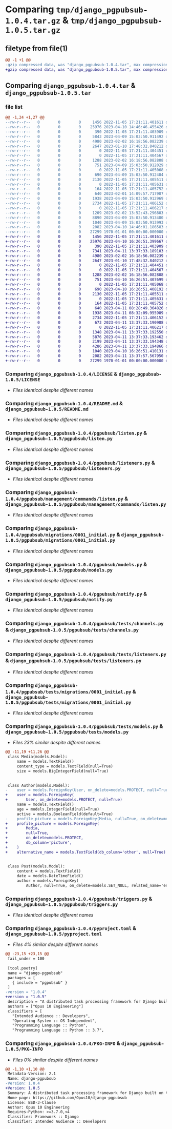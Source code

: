 # Comparing `tmp/django_pgpubsub-1.0.4.tar.gz` & `tmp/django_pgpubsub-1.0.5.tar.gz`

## filetype from file(1)

```diff
@@ -1 +1 @@
-gzip compressed data, was "django_pgpubsub-1.0.4.tar", max compression
+gzip compressed data, was "django_pgpubsub-1.0.5.tar", max compression
```

## Comparing `django_pgpubsub-1.0.4.tar` & `django_pgpubsub-1.0.5.tar`

### file list

```diff
@@ -1,24 +1,27 @@
--rw-r--r--   0        0        0     1456 2022-11-05 17:21:11.401611 django_pgpubsub-1.0.4/LICENSE
--rw-r--r--   0        0        0    25976 2023-04-10 14:46:46.455426 django_pgpubsub-1.0.4/README.md
--rw-r--r--   0        0        0      390 2022-11-05 17:21:11.403909 django_pgpubsub-1.0.4/pgpubsub/__init__.py
--rw-r--r--   0        0        0     5843 2023-04-09 15:03:50.911492 django_pgpubsub-1.0.4/pgpubsub/channel.py
--rw-r--r--   0        0        0     4980 2023-02-02 16:18:56.082239 django_pgpubsub-1.0.4/pgpubsub/listen.py
--rw-r--r--   0        0        0     2647 2023-01-10 17:48:32.840212 django_pgpubsub-1.0.4/pgpubsub/listeners.py
--rw-r--r--   0        0        0        0 2022-11-05 17:21:11.404451 django_pgpubsub-1.0.4/pgpubsub/management/__init__.py
--rw-r--r--   0        0        0        0 2022-11-05 17:21:11.404567 django_pgpubsub-1.0.4/pgpubsub/management/commands/__init__.py
--rw-r--r--   0        0        0     1288 2023-02-02 16:18:56.082808 django_pgpubsub-1.0.4/pgpubsub/management/commands/listen.py
--rw-r--r--   0        0        0      751 2023-04-09 15:03:50.912029 django_pgpubsub-1.0.4/pgpubsub/migrations/0001_initial.py
--rw-r--r--   0        0        0        0 2022-11-05 17:21:11.405068 django_pgpubsub-1.0.4/pgpubsub/migrations/__init__.py
--rw-r--r--   0        0        0      690 2023-04-09 15:03:50.912484 django_pgpubsub-1.0.4/pgpubsub/models.py
--rw-r--r--   0        0        0     2130 2022-11-05 17:21:11.405511 django_pgpubsub-1.0.4/pgpubsub/notify.py
--rw-r--r--   0        0        0        0 2022-11-05 17:21:11.405631 django_pgpubsub-1.0.4/pgpubsub/tests/__init__.py
--rw-r--r--   0        0        0      164 2022-11-05 17:21:11.405752 django_pgpubsub-1.0.4/pgpubsub/tests/apps.py
--rw-r--r--   0        0        0      640 2023-02-01 14:09:57.717907 django_pgpubsub-1.0.4/pgpubsub/tests/channels.py
--rw-r--r--   0        0        0     1938 2023-04-09 15:03:50.912969 django_pgpubsub-1.0.4/pgpubsub/tests/listeners.py
--rw-r--r--   0        0        0     2734 2022-11-05 17:21:11.406152 django_pgpubsub-1.0.4/pgpubsub/tests/migrations/0001_initial.py
--rw-r--r--   0        0        0        0 2022-11-05 17:21:11.406217 django_pgpubsub-1.0.4/pgpubsub/tests/migrations/__init__.py
--rw-r--r--   0        0        0     1209 2023-02-02 13:52:43.296803 django_pgpubsub-1.0.4/pgpubsub/tests/models.py
--rw-r--r--   0        0        0     8890 2023-04-09 15:03:50.913480 django_pgpubsub-1.0.4/pgpubsub/tests/test_core.py
--rw-r--r--   0        0        0     1040 2023-04-09 15:03:50.913993 django_pgpubsub-1.0.4/pgpubsub/triggers.py
--rw-r--r--   0        0        0     2082 2023-04-10 14:46:01.186583 django_pgpubsub-1.0.4/pyproject.toml
--rw-r--r--   0        0        0    27299 1970-01-01 00:00:00.000000 django_pgpubsub-1.0.4/PKG-INFO
+-rw-r--r--   0        0        0     1456 2022-11-05 17:21:11.401611 django_pgpubsub-1.0.5/LICENSE
+-rw-r--r--   0        0        0    25976 2023-04-10 16:26:51.399667 django_pgpubsub-1.0.5/README.md
+-rw-r--r--   0        0        0      390 2022-11-05 17:21:11.403909 django_pgpubsub-1.0.5/pgpubsub/__init__.py
+-rw-r--r--   0        0        0     7341 2023-04-11 13:37:33.189103 django_pgpubsub-1.0.5/pgpubsub/channel.py
+-rw-r--r--   0        0        0     4980 2023-02-02 16:18:56.082239 django_pgpubsub-1.0.5/pgpubsub/listen.py
+-rw-r--r--   0        0        0     2647 2023-01-10 17:48:32.840212 django_pgpubsub-1.0.5/pgpubsub/listeners.py
+-rw-r--r--   0        0        0        0 2022-11-05 17:21:11.404451 django_pgpubsub-1.0.5/pgpubsub/management/__init__.py
+-rw-r--r--   0        0        0        0 2022-11-05 17:21:11.404567 django_pgpubsub-1.0.5/pgpubsub/management/commands/__init__.py
+-rw-r--r--   0        0        0     1288 2023-02-02 16:18:56.082808 django_pgpubsub-1.0.5/pgpubsub/management/commands/listen.py
+-rw-r--r--   0        0        0      751 2023-04-10 16:26:51.407699 django_pgpubsub-1.0.5/pgpubsub/migrations/0001_initial.py
+-rw-r--r--   0        0        0        0 2022-11-05 17:21:11.405068 django_pgpubsub-1.0.5/pgpubsub/migrations/__init__.py
+-rw-r--r--   0        0        0      690 2023-04-10 16:26:51.408192 django_pgpubsub-1.0.5/pgpubsub/models.py
+-rw-r--r--   0        0        0     2130 2022-11-05 17:21:11.405511 django_pgpubsub-1.0.5/pgpubsub/notify.py
+-rw-r--r--   0        0        0        0 2022-11-05 17:21:11.405631 django_pgpubsub-1.0.5/pgpubsub/tests/__init__.py
+-rw-r--r--   0        0        0      164 2022-11-05 17:21:11.405752 django_pgpubsub-1.0.5/pgpubsub/tests/apps.py
+-rw-r--r--   0        0        0      640 2023-04-11 08:28:49.364826 django_pgpubsub-1.0.5/pgpubsub/tests/channels.py
+-rw-r--r--   0        0        0     1938 2023-04-11 08:32:09.955989 django_pgpubsub-1.0.5/pgpubsub/tests/listeners.py
+-rw-r--r--   0        0        0     2734 2022-11-05 17:21:11.406152 django_pgpubsub-1.0.5/pgpubsub/tests/migrations/0001_initial.py
+-rw-r--r--   0        0        0      673 2023-04-11 13:37:33.190988 django_pgpubsub-1.0.5/pgpubsub/tests/migrations/0002_auto_20230411_0829.py
+-rw-r--r--   0        0        0        0 2022-11-05 17:21:11.406217 django_pgpubsub-1.0.5/pgpubsub/tests/migrations/__init__.py
+-rw-r--r--   0        0        0     1348 2023-04-11 13:37:33.192550 django_pgpubsub-1.0.5/pgpubsub/tests/models.py
+-rw-r--r--   0        0        0     5876 2023-04-11 13:37:33.193462 django_pgpubsub-1.0.5/pgpubsub/tests/test_core.py
+-rw-r--r--   0        0        0     2199 2023-04-11 13:37:33.194348 django_pgpubsub-1.0.5/pgpubsub/tests/test_deserialize.py
+-rw-r--r--   0        0        0     4286 2023-04-11 13:37:33.194866 django_pgpubsub-1.0.5/pgpubsub/tests/test_trigger_deserialize.py
+-rw-r--r--   0        0        0     1040 2023-04-10 16:26:51.410131 django_pgpubsub-1.0.5/pgpubsub/triggers.py
+-rw-r--r--   0        0        0     2082 2023-04-11 13:37:57.567950 django_pgpubsub-1.0.5/pyproject.toml
+-rw-r--r--   0        0        0    27299 1970-01-01 00:00:00.000000 django_pgpubsub-1.0.5/PKG-INFO
```

### Comparing `django_pgpubsub-1.0.4/LICENSE` & `django_pgpubsub-1.0.5/LICENSE`

 * *Files identical despite different names*

### Comparing `django_pgpubsub-1.0.4/README.md` & `django_pgpubsub-1.0.5/README.md`

 * *Files identical despite different names*

### Comparing `django_pgpubsub-1.0.4/pgpubsub/listen.py` & `django_pgpubsub-1.0.5/pgpubsub/listen.py`

 * *Files identical despite different names*

### Comparing `django_pgpubsub-1.0.4/pgpubsub/listeners.py` & `django_pgpubsub-1.0.5/pgpubsub/listeners.py`

 * *Files identical despite different names*

### Comparing `django_pgpubsub-1.0.4/pgpubsub/management/commands/listen.py` & `django_pgpubsub-1.0.5/pgpubsub/management/commands/listen.py`

 * *Files identical despite different names*

### Comparing `django_pgpubsub-1.0.4/pgpubsub/migrations/0001_initial.py` & `django_pgpubsub-1.0.5/pgpubsub/migrations/0001_initial.py`

 * *Files identical despite different names*

### Comparing `django_pgpubsub-1.0.4/pgpubsub/models.py` & `django_pgpubsub-1.0.5/pgpubsub/models.py`

 * *Files identical despite different names*

### Comparing `django_pgpubsub-1.0.4/pgpubsub/notify.py` & `django_pgpubsub-1.0.5/pgpubsub/notify.py`

 * *Files identical despite different names*

### Comparing `django_pgpubsub-1.0.4/pgpubsub/tests/channels.py` & `django_pgpubsub-1.0.5/pgpubsub/tests/channels.py`

 * *Files identical despite different names*

### Comparing `django_pgpubsub-1.0.4/pgpubsub/tests/listeners.py` & `django_pgpubsub-1.0.5/pgpubsub/tests/listeners.py`

 * *Files identical despite different names*

### Comparing `django_pgpubsub-1.0.4/pgpubsub/tests/migrations/0001_initial.py` & `django_pgpubsub-1.0.5/pgpubsub/tests/migrations/0001_initial.py`

 * *Files identical despite different names*

### Comparing `django_pgpubsub-1.0.4/pgpubsub/tests/models.py` & `django_pgpubsub-1.0.5/pgpubsub/tests/models.py`

 * *Files 23% similar despite different names*

```diff
@@ -11,19 +11,26 @@
 class Media(models.Model):
     name = models.TextField()
     content_type = models.TextField(null=True)
     size = models.BigIntegerField(null=True)
 
 
 class Author(models.Model):
-    user = models.ForeignKey(User, on_delete=models.PROTECT, null=True)
+    user = models.ForeignKey(
+        User, on_delete=models.PROTECT, null=True)
     name = models.TextField()
     age = models.IntegerField(null=True)
     active = models.BooleanField(default=True)
-    profile_picture = models.ForeignKey(Media, null=True, on_delete=models.PROTECT)
+    profile_picture = models.ForeignKey(
+        Media,
+        null=True,
+        on_delete=models.PROTECT,
+        db_column='picture',
+    )
+    alternative_name = models.TextField(db_column='other', null=True)
 
 
 class Post(models.Model):
     content = models.TextField()
     date = models.DateTimeField()
     author = models.ForeignKey(
         Author, null=True, on_delete=models.SET_NULL, related_name='entries'
```

### Comparing `django_pgpubsub-1.0.4/pgpubsub/triggers.py` & `django_pgpubsub-1.0.5/pgpubsub/triggers.py`

 * *Files identical despite different names*

### Comparing `django_pgpubsub-1.0.4/pyproject.toml` & `django_pgpubsub-1.0.5/pyproject.toml`

 * *Files 4% similar despite different names*

```diff
@@ -23,15 +23,15 @@
 fail_under = 100
 
 [tool.poetry]
 name = "django-pgpubsub"
 packages = [
   { include = "pgpubsub" }
 ]
-version = "1.0.4"
+version = "1.0.5"
 description = "A distributed task processing framework for Django built on top of the Postgres NOTIFY/LISTEN protocol."
 authors = ["Opus 10 Engineering"]
 classifiers = [
   "Intended Audience :: Developers",
   "Operating System :: OS Independent",
   "Programming Language :: Python",
   "Programming Language :: Python :: 3.7",
```

### Comparing `django_pgpubsub-1.0.4/PKG-INFO` & `django_pgpubsub-1.0.5/PKG-INFO`

 * *Files 0% similar despite different names*

```diff
@@ -1,10 +1,10 @@
 Metadata-Version: 2.1
 Name: django-pgpubsub
-Version: 1.0.4
+Version: 1.0.5
 Summary: A distributed task processing framework for Django built on top of the Postgres NOTIFY/LISTEN protocol.
 Home-page: https://github.com/Opus10/django-pgpubsub
 License: BSD-3-Clause
 Author: Opus 10 Engineering
 Requires-Python: >=3.7.0,<4
 Classifier: Framework :: Django
 Classifier: Intended Audience :: Developers
```

